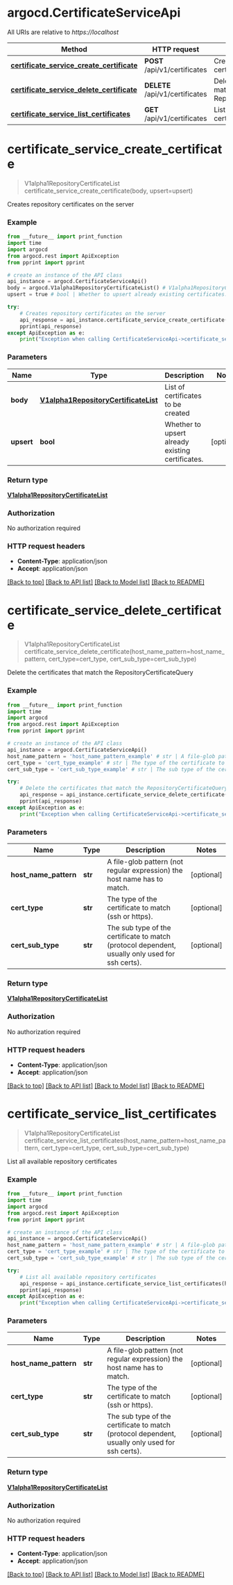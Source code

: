 # argocd.CertificateServiceApi

All URIs are relative to *https://localhost*

Method | HTTP request | Description
------------- | ------------- | -------------
[**certificate_service_create_certificate**](CertificateServiceApi.md#certificate_service_create_certificate) | **POST** /api/v1/certificates | Creates repository certificates on the server
[**certificate_service_delete_certificate**](CertificateServiceApi.md#certificate_service_delete_certificate) | **DELETE** /api/v1/certificates | Delete the certificates that match the RepositoryCertificateQuery
[**certificate_service_list_certificates**](CertificateServiceApi.md#certificate_service_list_certificates) | **GET** /api/v1/certificates | List all available repository certificates


# **certificate_service_create_certificate**
> V1alpha1RepositoryCertificateList certificate_service_create_certificate(body, upsert=upsert)

Creates repository certificates on the server

### Example
```python
from __future__ import print_function
import time
import argocd
from argocd.rest import ApiException
from pprint import pprint

# create an instance of the API class
api_instance = argocd.CertificateServiceApi()
body = argocd.V1alpha1RepositoryCertificateList() # V1alpha1RepositoryCertificateList | List of certificates to be created
upsert = true # bool | Whether to upsert already existing certificates. (optional)

try:
    # Creates repository certificates on the server
    api_response = api_instance.certificate_service_create_certificate(body, upsert=upsert)
    pprint(api_response)
except ApiException as e:
    print("Exception when calling CertificateServiceApi->certificate_service_create_certificate: %s\n" % e)
```

### Parameters

Name | Type | Description  | Notes
------------- | ------------- | ------------- | -------------
 **body** | [**V1alpha1RepositoryCertificateList**](V1alpha1RepositoryCertificateList.md)| List of certificates to be created | 
 **upsert** | **bool**| Whether to upsert already existing certificates. | [optional] 

### Return type

[**V1alpha1RepositoryCertificateList**](V1alpha1RepositoryCertificateList.md)

### Authorization

No authorization required

### HTTP request headers

 - **Content-Type**: application/json
 - **Accept**: application/json

[[Back to top]](#) [[Back to API list]](../README.md#documentation-for-api-endpoints) [[Back to Model list]](../README.md#documentation-for-models) [[Back to README]](../README.md)

# **certificate_service_delete_certificate**
> V1alpha1RepositoryCertificateList certificate_service_delete_certificate(host_name_pattern=host_name_pattern, cert_type=cert_type, cert_sub_type=cert_sub_type)

Delete the certificates that match the RepositoryCertificateQuery

### Example
```python
from __future__ import print_function
import time
import argocd
from argocd.rest import ApiException
from pprint import pprint

# create an instance of the API class
api_instance = argocd.CertificateServiceApi()
host_name_pattern = 'host_name_pattern_example' # str | A file-glob pattern (not regular expression) the host name has to match. (optional)
cert_type = 'cert_type_example' # str | The type of the certificate to match (ssh or https). (optional)
cert_sub_type = 'cert_sub_type_example' # str | The sub type of the certificate to match (protocol dependent, usually only used for ssh certs). (optional)

try:
    # Delete the certificates that match the RepositoryCertificateQuery
    api_response = api_instance.certificate_service_delete_certificate(host_name_pattern=host_name_pattern, cert_type=cert_type, cert_sub_type=cert_sub_type)
    pprint(api_response)
except ApiException as e:
    print("Exception when calling CertificateServiceApi->certificate_service_delete_certificate: %s\n" % e)
```

### Parameters

Name | Type | Description  | Notes
------------- | ------------- | ------------- | -------------
 **host_name_pattern** | **str**| A file-glob pattern (not regular expression) the host name has to match. | [optional] 
 **cert_type** | **str**| The type of the certificate to match (ssh or https). | [optional] 
 **cert_sub_type** | **str**| The sub type of the certificate to match (protocol dependent, usually only used for ssh certs). | [optional] 

### Return type

[**V1alpha1RepositoryCertificateList**](V1alpha1RepositoryCertificateList.md)

### Authorization

No authorization required

### HTTP request headers

 - **Content-Type**: application/json
 - **Accept**: application/json

[[Back to top]](#) [[Back to API list]](../README.md#documentation-for-api-endpoints) [[Back to Model list]](../README.md#documentation-for-models) [[Back to README]](../README.md)

# **certificate_service_list_certificates**
> V1alpha1RepositoryCertificateList certificate_service_list_certificates(host_name_pattern=host_name_pattern, cert_type=cert_type, cert_sub_type=cert_sub_type)

List all available repository certificates

### Example
```python
from __future__ import print_function
import time
import argocd
from argocd.rest import ApiException
from pprint import pprint

# create an instance of the API class
api_instance = argocd.CertificateServiceApi()
host_name_pattern = 'host_name_pattern_example' # str | A file-glob pattern (not regular expression) the host name has to match. (optional)
cert_type = 'cert_type_example' # str | The type of the certificate to match (ssh or https). (optional)
cert_sub_type = 'cert_sub_type_example' # str | The sub type of the certificate to match (protocol dependent, usually only used for ssh certs). (optional)

try:
    # List all available repository certificates
    api_response = api_instance.certificate_service_list_certificates(host_name_pattern=host_name_pattern, cert_type=cert_type, cert_sub_type=cert_sub_type)
    pprint(api_response)
except ApiException as e:
    print("Exception when calling CertificateServiceApi->certificate_service_list_certificates: %s\n" % e)
```

### Parameters

Name | Type | Description  | Notes
------------- | ------------- | ------------- | -------------
 **host_name_pattern** | **str**| A file-glob pattern (not regular expression) the host name has to match. | [optional] 
 **cert_type** | **str**| The type of the certificate to match (ssh or https). | [optional] 
 **cert_sub_type** | **str**| The sub type of the certificate to match (protocol dependent, usually only used for ssh certs). | [optional] 

### Return type

[**V1alpha1RepositoryCertificateList**](V1alpha1RepositoryCertificateList.md)

### Authorization

No authorization required

### HTTP request headers

 - **Content-Type**: application/json
 - **Accept**: application/json

[[Back to top]](#) [[Back to API list]](../README.md#documentation-for-api-endpoints) [[Back to Model list]](../README.md#documentation-for-models) [[Back to README]](../README.md)

